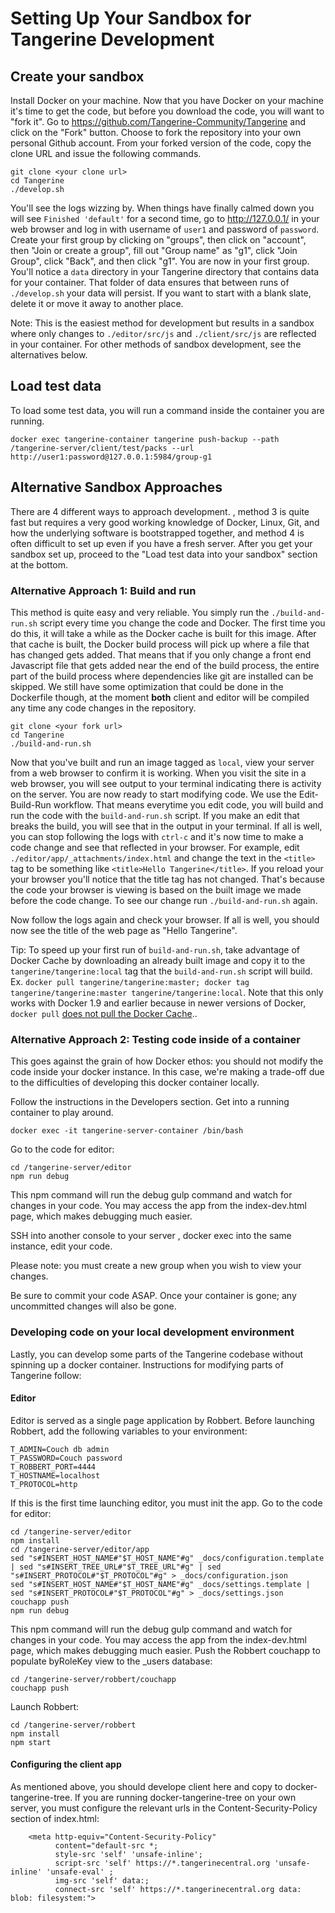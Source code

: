 # Setting Up Your Sandbox for Tangerine Development 

## Create your sandbox
Install Docker on your machine. Now that you have Docker on your machine it's time to get the code, but before you download the code, you will want to "fork it". Go to https://github.com/Tangerine-Community/Tangerine and click on the "Fork" button. Choose to fork the repository into your own personal Github account. From your forked version of the code, copy the clone URL and issue the following commands.

```
git clone <your clone url>
cd Tangerine
./develop.sh
```
You'll see the logs wizzing by. When things have finally calmed down you will see `Finished 'default'` for a second time, go to http://127.0.0.1/ in your web browser and log in with username of `user1` and password of `password`. Create your first group by clicking on "groups", then click on "account", then "Join or create a group", fill out "Group name" as "g1", click "Join Group", click "Back", and then click "g1". You are now in your first group. You'll notice a `data` directory in your Tangerine directory that contains data for your container. That folder of data ensures that between runs of `./develop.sh` your data will persist. If you want to start with a blank slate, delete it or move it away to another place. 

Note: This is the easiest method for development but results in a sandbox where only changes to `./editor/src/js` and `./client/src/js` are reflected in your container. For other methods of sandbox development, see the alternatives below.


## Load test data 
To load some test data, you will run a command inside the container you are running. 
```
docker exec tangerine-container tangerine push-backup --path /tangerine-server/client/test/packs --url http://user1:password@127.0.0.1:5984/group-g1
```



## Alternative Sandbox Approaches
There are 4 different ways to approach development. , method 3 is quite fast but requires a very good working knowledge of Docker, Linux, Git, and how the underlying software is bootstrapped together, and method 4 is often difficult to set up even if you have a fresh server. After you get your sandbox set up, proceed to the "Load test data into your sandbox" section at the bottom. 



### Alternative Approach 1: Build and run
This method is quite easy and very reliable. You simply run the `./build-and-run.sh` script every time you change the code and Docker. The first time you do this, it will take a while as the Docker cache is built for this image. After that cache is built, the Docker build process will pick up where a file that has changed gets added. That means that if you only change a front end Javascript file that gets added near the end of the build process, the entire part of the build process where dependencies like git are installed can be skipped. We still have some optimization that could be done in the Dockerfile though, at the moment __both__ client and editor will be compiled any time any code changes in the repository. 

```
git clone <your fork url>
cd Tangerine
./build-and-run.sh
```

Now that you've built and run an image tagged as `local`, view your server from a web browser to confirm it is working. When you visit the site in a web browser, you will see output to your terminal indicating there is activity on the server. You are now ready to start modifying code. We use the Edit-Build-Run workflow. That means everytime you edit code, you will build and run the code with the `build-and-run.sh` script. If you make an edit that breaks the build, you will see that in the output in your terminal. If all is well, you can stop following the logs with `ctrl-c` and it's now time to make a code change and see that reflected in your browser. For example, edit `./editor/app/_attachments/index.html` and change the text in the `<title>` tag to be something like `<title>Hello Tangerine</title>`. If you reload your your browser you'll notice that the title tag has not changed. That's because the code your browser is viewing is based on the built image we made before the code change. To see our change run `./build-and-run.sh` again.

Now follow the logs again and check your browser. If all is well, you should now see the title of the web page as "Hello Tangerine".

Tip: To speed up your first run of `build-and-run.sh`, take advantage of Docker Cache by downloading an already built image and copy it to the `tangerine/tangerine:local` tag that the `build-and-run.sh` script will build. Ex. `docker pull tangerine/tangerine:master; docker tag tangerine/tangerine:master tangerine/tangerine:local`. Note that this only works with Docker 1.9 and earlier because in newer versions of Docker, `docker pull` [does not pull the Docker Cache](https://github.com/docker/docker/issues/20316)..  



### Alternative Approach 2: Testing code inside of a container

This goes against the grain of how Docker ethos: you should not modify the code inside your docker instance. In this case,
we're making a trade-off due to the difficulties of developing this docker container locally.

Follow the instructions in the Developers section. Get into a running container to play around.

```
docker exec -it tangerine-server-container /bin/bash
```

Go to the code for editor:

````
cd /tangerine-server/editor
npm run debug

````

This npm command will run the debug gulp command and watch for changes
in your code. You may access the app from the index-dev.html page, which makes debugging much easier.

SSH into another console to your server , docker exec into the same instance, edit your code.

Please note: you must create a new group when you wish to view your changes.

Be sure to commit your code ASAP. Once your container is gone; any uncommitted changes will also be gone.

### Developing code on your local development environment

Lastly, you can develop some parts of the Tangerine codebase without spinning up a docker container. Instructions for modifying parts of Tangerine follow:

#### Editor

Editor is served as a single page application by Robbert. Before launching Robbert, add the following variables to your environment:

    T_ADMIN=Couch db admin
    T_PASSWORD=Couch password
    T_ROBBERT_PORT=4444
    T_HOSTNAME=localhost
    T_PROTOCOL=http

If this is the first time launching editor, you must init the app. Go to the code for editor:

````
cd /tangerine-server/editor
npm install
cd /tangerine-server/editor/app
sed "s#INSERT_HOST_NAME#"$T_HOST_NAME"#g" _docs/configuration.template | sed "s#INSERT_TREE_URL#"$T_TREE_URL"#g" | sed "s#INSERT_PROTOCOL#"$T_PROTOCOL"#g" > _docs/configuration.json
sed "s#INSERT_HOST_NAME#"$T_HOST_NAME"#g" _docs/settings.template | sed "s#INSERT_PROTOCOL#"$T_PROTOCOL"#g" > _docs/settings.json
couchapp push
npm run debug
````

This npm command will run the debug gulp command and watch for changes
in your code. You may access the app from the index-dev.html page, which makes debugging much easier.
Push the Robbert couchapp to populate byRoleKey view to the _users database:

    cd /tangerine-server/robbert/couchapp
    couchapp push

Launch Robbert:

````
cd /tangerine-server/robbert
npm install
npm start

````

#### Configuring the client app

As mentioned above, you should develope client here and copy to docker-tangerine-tree. If you are running docker-tangerine-tree
on your own server, you must configure the relevant urls in the Content-Security-Policy section of index.html:

````
    <meta http-equiv="Content-Security-Policy"
          content="default-src *;
          style-src 'self' 'unsafe-inline';
          script-src 'self' https://*.tangerinecentral.org 'unsafe-inline' 'unsafe-eval' ;
          img-src 'self' data:;
          connect-src 'self' https://*.tangerinecentral.org data: blob: filesystem:">
````




